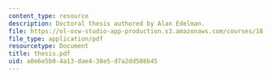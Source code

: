 ```yaml
---
content_type: resource
description: Doctoral thesis authored by Alan Edelman.
file: https://ol-ocw-studio-app-production.s3.amazonaws.com/courses/18-409-behavior-of-algorithms-spring-2002/a0e6e5b04a13dae438e5d7a2dd586b45_thesis.pdf
file_type: application/pdf
resourcetype: Document
title: thesis.pdf
uid: a0e6e5b0-4a13-dae4-38e5-d7a2dd586b45
---
```

